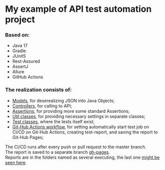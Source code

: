 <h1>My example of API test automation project</h1>
<p>
<h3>Based on:</h3>

* Java 17
* Gradle
* JUnit5
* Rest-Assured
* AssertJ
* Allure
* GitHub Actions

</p>

<p>
<h3>The realization consists of:</h3>

* <a href="https://github.com/vladyslav-pustovalov/swagger-petstore/tree/master/src/main/java/io/swagger/petstore/api/pet/model" target="_blank">Models</a>, for deserealizing JSON into Java Objects;
* <a href="https://github.com/vladyslav-pustovalov/swagger-petstore/tree/master/src/main/java/io/swagger/petstore/api/pet/controller" target="_blank">Controllers</a>, for calling to API;
* <a href="https://github.com/vladyslav-pustovalov/swagger-petstore/tree/master/src/main/java/io/swagger/petstore/api/pet/assertion" target="_blank">Assertions</a>, for providing more some standard Assertions;
* <a href="https://github.com/vladyslav-pustovalov/swagger-petstore/tree/master/src/main/java/io/swagger/petstore/api/pet/util" target="_blank">Util classes</a>, for providing necessary settings in separate classes;
* <a href="https://github.com/vladyslav-pustovalov/swagger-petstore/tree/master/src/test/java/io/swagger/petstore/api/pet" target="_blank">Test classes</a>, where the tests itself exist;
* <a href="https://github.com/vladyslav-pustovalov/swagger-petstore/tree/master/.github/workflows" target="_blank">Git-Hub Actions workflow</a>, for setting automatically start test job on CI/CD on Git-Hub Actions, creating test-report, and saving the report to Git-Hub Pages;

</p>

<p>

The CI/CD runs after every push or pull request to the master branch.<br>
The report is saved to a separate
branch [gh-pages](https://github.com/vladyslav-pustovalov/swagger-petstore/tree/gh-pages). <br>
Reports are in the folders named as several executing, the last one [might be seen here](https://vladyslav-pustovalov.github.io/swagger-petstore/).
</p>
